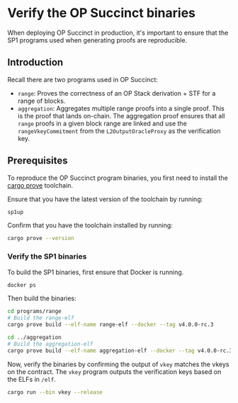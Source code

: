 # Verify the OP Succinct binaries

When deploying OP Succinct in production, it's important to ensure that the SP1 programs used when generating proofs are reproducible.

## Introduction

Recall there are two programs used in OP Succinct:
- `range`: Proves the correctness of an OP Stack derivation + STF for a range of blocks.
- `aggregation`: Aggregates multiple range proofs into a single proof. This is the proof that lands on-chain. The aggregation proof ensures that all `range` proofs in a given block range are linked and use the `rangeVkeyCommitment` from the `L2OutputOracleProxy` as the verification key.

## Prerequisites

To reproduce the OP Succinct program binaries, you first need to install the [cargo prove](https://docs.succinct.xyz/getting-started/install.html#option-1-prebuilt-binaries-recommended) toolchain.

Ensure that you have the latest version of the toolchain by running:

```bash
sp1up
```

Confirm that you have the toolchain installed by running:

```bash
cargo prove --version
```

### Verify the SP1 binaries

To build the SP1 binaries, first ensure that Docker is running.

```bash
docker ps
```

Then build the binaries:

```bash
cd programs/range
# Build the range-elf
cargo prove build --elf-name range-elf --docker --tag v4.0.0-rc.3

cd ../aggregation
# Build the aggregation-elf
cargo prove build --elf-name aggregation-elf --docker --tag v4.0.0-rc.3
```

Now, verify the binaries by confirming the output of `vkey` matches the vkeys on the contract. The `vkey` program outputs the verification keys
based on the ELFs in `/elf`.

```bash
cargo run --bin vkey --release
```
